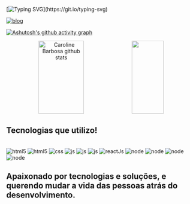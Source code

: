 
[![Typing SVG](https://readme-typing-svg.demolab.com/?lines=Hi,+I+am+Ranathan+Henrique!)](https://git.io/typing-svg)

[![blog](https://img.shields.io/badge/LinkedIn-0077B5?style=for-the-badge&logo=linkedin&logoColor=white)](https://www.linkedin.com/in/ranathan-henrique-38ab5626b/)

[![Ashutosh's github activity graph](https://github-readme-activity-graph.vercel.app/graph?username=RanCwb&theme=dracula)](https://github.com/ashutosh00710/github-readme-activity-graph)

<div align="center">
  <img width="49%" height="195px" src="https://github-readme-stats.vercel.app/api?username=RanCwb&show_icons=true&count_private=true&hide_border=true&title_color=1E90FF&icon_color=FFE600&text_color=c9d1d9&bg_color=0d1117" alt="Caroline Barbosa github stats" /> 
  <img width="41%" height="195px" src="https://github-readme-stats.vercel.app/api/top-langs/?username=RanCwb&layout=compact&hide_border=true&title_color=1E90FF&text_color=c9d1d9&bg_color=0d1117" />
</div>


## Tecnologias que utilizo!

<div style="diplay: inline_block"><br/>
    <img  alt="html5" src="https://img.shields.io/badge/React_Native-20232A?style=for-the-badge&logo=react&logoColor=61DAFB"/>
    <img  alt="html5" src="https://img.shields.io/badge/HTML5-E34F26?style=for-the-badge&logo=html5&logoColor=white"/>
     <img  alt="css" src="https://img.shields.io/badge/CSS3-1572B6?style=for-the-badge&logo=css3&logoColor=white"/>
      <img a alt="js" src="https://img.shields.io/badge/JavaScript-F7DF1E?style=for-the-badge&logo=javascript&logoColor=black"/>
   <img a alt="js" src="https://img.shields.io/badge/java-%23ED8B00.svg?style=for-the-badge&logo=openjdk&logoColor=white"/>
    <img a alt="js" src="https://img.shields.io/badge/postgres-%23316192.svg?style=for-the-badge&logo=postgresql&logoColor=white"/>
       <img  alt="reactJs" src="https://img.shields.io/badge/React-20232A?style=for-the-badge&logo=react&logoColor=61DAFB"/>
       <img  alt="node" src="https://img.shields.io/badge/Node.js-43853D?style=for-the-badge&logo=node.js&logoColor=white"/>
   <img  alt="node" src="https://img.shields.io/badge/Firebase-039BE5?style=for-the-badge&logo=Firebase&logoColor=white"/>
  <img  alt="node" src="https://img.shields.io/badge/MongoDB-4EA94B?style=for-the-badge&logo=mongodb&logoColor=white"/>
   <img  alt="node" src="https://img.shields.io/badge/TypeScript-007ACC?style=for-the-badge&logo=typescript&logoColor=white"/>
   
    
</div>

## Apaixonado por tecnologias e soluções, e querendo mudar a vida das pessoas atrás do desenvolvimento.
